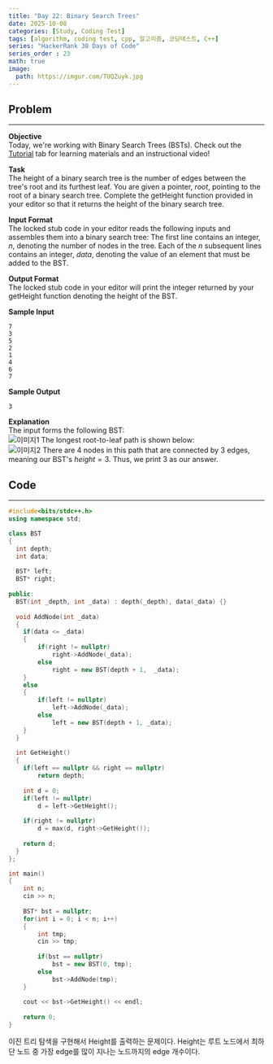 ```yaml
---
title: "Day 22: Binary Search Trees"
date: 2025-10-08
categories: [Study, Coding Test]
tags: [algorithm, coding test, cpp, 알고리즘, 코딩테스트, C++]
series: "HackerRank 30 Days of Code"
series_order : 23
math: true
image:
  path: https://imgur.com/TUQZuyk.jpg
---
```


## Problem

---

**Objective**  
Today, we're working with Binary Search Trees (BSTs). Check out the [Tutorial](https://www.hackerrank.com/challenges/30-binary-search-trees/tutorial) tab for learning materials and an instructional video!

**Task**  
The height of a binary search tree is the number of edges between the tree's root and its furthest leaf. You are given a pointer, $root$, pointing to the root of a binary search tree. Complete the getHeight function provided in your editor so that it returns the height of the binary search tree.

**Input Format**  
The locked stub code in your editor reads the following inputs and assembles them into a binary search tree:
The first line contains an integer, $n$, denoting the number of nodes in the tree.
Each of the $n$ subsequent lines contains an integer, $data$, denoting the value of an element that must be added to the BST.

**Output Format**  
The locked stub code in your editor will print the integer returned by your getHeight function denoting the height of the BST.

**Sample Input**  
```text
7
3
5
2
1
4
6
7
```

**Sample Output**  
```text
3
```

**Explanation**  
The input forms the following BST:  
![이미지1](https://s3.amazonaws.com/hr-challenge-images/17175/1459894869-6bb53ce6eb-BST.png)
The longest root-to-leaf path is shown below:  
![이미지2](https://s3.amazonaws.com/hr-challenge-images/17175/1459895368-4955f9ce74-LongestRTL.png)
There are $4$ nodes in this path that are connected by $3$ edges, meaning our BST's $height = 3$. Thus, we print $3$ as our answer.

## Code

---

```cpp
#include<bits/stdc++.h>
using namespace std;

class BST
{
  int depth;
  int data;
  
  BST* left;
  BST* right; 
  
public:
  BST(int _depth, int _data) : depth(_depth), data(_data) {}
  
  void AddNode(int _data)
  {
    if(data <= _data)
    {
        if(right != nullptr)
            right->AddNode(_data);
        else
            right = new BST(depth + 1,  _data);
    }
    else 
    {
        if(left != nullptr)
            left->AddNode(_data);
        else
            left = new BST(depth + 1, _data);
    }
  }
  
  int GetHeight()
  {
    if(left == nullptr && right == nullptr)
        return depth;
    
    int d = 0;
    if(left != nullptr)
        d = left->GetHeight();
        
    if(right != nullptr)
        d = max(d, right->GetHeight());
        
    return d;
  }
};

int main() 
{
    int n;
    cin >> n;
    
    BST* bst = nullptr;
    for(int i = 0; i < n; i++)
    {    
        int tmp;
        cin >> tmp;
        
        if(bst == nullptr)
            bst = new BST(0, tmp);
        else
            bst->AddNode(tmp);
    }
    
    cout << bst->GetHeight() << endl;
    
    return 0;
}
```

이진 트리 탐색을 구현해서 Height를 출력하는 문제이다. Height는 루트 노드에서 최하단 노드 중 가장 edge를 많이 지나는 노드까지의 edge 개수이다.
